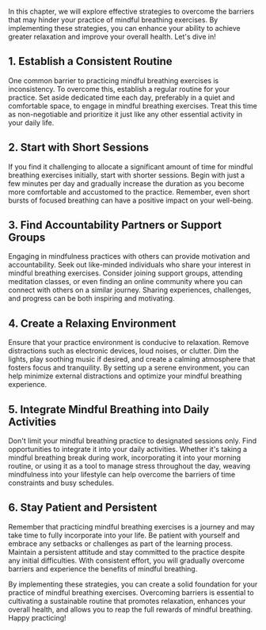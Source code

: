 
In this chapter, we will explore effective strategies to overcome the barriers that may hinder your practice of mindful breathing exercises. By implementing these strategies, you can enhance your ability to achieve greater relaxation and improve your overall health. Let's dive in!

1\. Establish a Consistent Routine
---------------------------------

One common barrier to practicing mindful breathing exercises is inconsistency. To overcome this, establish a regular routine for your practice. Set aside dedicated time each day, preferably in a quiet and comfortable space, to engage in mindful breathing exercises. Treat this time as non-negotiable and prioritize it just like any other essential activity in your daily life.

2\. Start with Short Sessions
----------------------------

If you find it challenging to allocate a significant amount of time for mindful breathing exercises initially, start with shorter sessions. Begin with just a few minutes per day and gradually increase the duration as you become more comfortable and accustomed to the practice. Remember, even short bursts of focused breathing can have a positive impact on your well-being.

3\. Find Accountability Partners or Support Groups
-------------------------------------------------

Engaging in mindfulness practices with others can provide motivation and accountability. Seek out like-minded individuals who share your interest in mindful breathing exercises. Consider joining support groups, attending meditation classes, or even finding an online community where you can connect with others on a similar journey. Sharing experiences, challenges, and progress can be both inspiring and motivating.

4\. Create a Relaxing Environment
--------------------------------

Ensure that your practice environment is conducive to relaxation. Remove distractions such as electronic devices, loud noises, or clutter. Dim the lights, play soothing music if desired, and create a calming atmosphere that fosters focus and tranquility. By setting up a serene environment, you can help minimize external distractions and optimize your mindful breathing experience.

5\. Integrate Mindful Breathing into Daily Activities
----------------------------------------------------

Don't limit your mindful breathing practice to designated sessions only. Find opportunities to integrate it into your daily activities. Whether it's taking a mindful breathing break during work, incorporating it into your morning routine, or using it as a tool to manage stress throughout the day, weaving mindfulness into your lifestyle can help overcome the barriers of time constraints and busy schedules.

6\. Stay Patient and Persistent
------------------------------

Remember that practicing mindful breathing exercises is a journey and may take time to fully incorporate into your life. Be patient with yourself and embrace any setbacks or challenges as part of the learning process. Maintain a persistent attitude and stay committed to the practice despite any initial difficulties. With consistent effort, you will gradually overcome barriers and experience the benefits of mindful breathing.

By implementing these strategies, you can create a solid foundation for your practice of mindful breathing exercises. Overcoming barriers is essential to cultivating a sustainable routine that promotes relaxation, enhances your overall health, and allows you to reap the full rewards of mindful breathing. Happy practicing!

